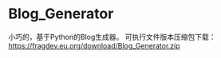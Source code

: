 # Blog_Generator
小巧的，基于Python的Blog生成器。
可执行文件版本压缩包下载：https://fragdev.eu.org/download/Blog_Generator.zip
